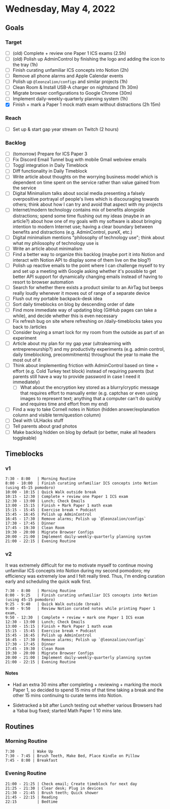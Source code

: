 # Wednesday, May 4, 2022

## Goals

### Target

- [ ] (old) Complete + review one Paper 1 ICS exams (2.5h)
- [ ] (old) Polish up AdminControl by finishing the logo and adding the icon to the tray (1h)
- [ ] Finish curating unfamiliar ICS concepts into Notion (2h)
- [ ] Remove all phone alarms and Apple Calendar events
- [ ] Polish up `@leonzalion/configs` and similar projects (1h)
- [ ] Clean Room & Install USB-A charger on nightstand (1h 30m)
- [ ] Migrate browser configurations to Google Chrome (30m)
- [ ] Implement daily-weekly-quarterly planning system (1h)
- [x] Finish + mark a Paper 1 mock math exam without distractions (2h 15m)

### Reach

- [ ] Set up & start gap year stream on Twitch (2 hours)

### Backlog

- [ ] (tomorrow) Prepare for ICS Paper 3
- [ ] Fix Discord Email Tunnel bug with mobile Gmail webview emails
- [ ] Toggl integration in Daily Timeblock
- [ ] Diff functionality in Daily Timeblock
- [ ] Write article about thoughts on the worrying business model which is dependent on time spent on the service rather than value gained from the service
- [ ] Digital Minimalism talks about social media presenting a falsely overpositive portrayal of people's lives which is discouraging towards others; think about how I can try and avoid that aspect with my projects
- [ ] Internet/modern technology contains mix of benefits alongside distractions; spend some time flushing out my ideas (maybe in an article?) about how one of my goals with my software is about bringing intention to modern Internet use; having a clear boundary between benefits and distractions (e.g. AdminControl, pureX, etc.)
- [ ] Digital minimalism mentions "philosophy of technology use"; think about what my philosophy of technology use is
- [ ] Write an article about minimalism
- [ ] Find a better way to organize this backlog (maybe port it into Notion and interact with Notion API to display some of them live on the blog?)
- [ ] Polish up reactive emails to the point where I can challenge myself to try and set up a meeting with Google asking whether it's possible to get better API support for dynamically changing emails instead of having to resort to browser automation
- [ ] Search for whether there exists a product similar to an AirTag but beeps really loudly whenever it moves out of range of a separate device
- [ ] Flush out my portable backpack-desk idea
- [ ] Sort daily timeblocks on blog by descending order of date
- [ ] Find more immediate way of updating blog (GitHub pages can take a while), and decide whether this is even necessary
- [ ] Fix refresh bug on site where refreshing on /daily-timeblocks takes you back to /articles
- [ ] Consider buying a smart lock for my room from the outside as part of an experiment
- [ ] Article about my plan for my gap year (ultralearning with entrepreneurship?) and my productivity experiments (e.g. admin control, daily timeblocking, precommitments) throughout the year to make the most out of it
- [ ] Think about implementing friction with AdminControl based on time + effort (e.g. Cold Turkey text block) instead of requiring parents (but parents still have a way to provide password in case I need it immediately)
  - [ ] What about the encryption key stored as a blurry/cryptic message that requires effort to manually enter (e.g. captchas or even using images to represent text; anything that a computer can't do quickly and requires time and effort from my end)
- [ ] Find a way to take Cornell notes in Notion (hidden answer/explanation column and visible term/question column)
- [ ] Deal with ULHacks stuff
- [ ] Tell parents about grad photos
- [ ] Make backlog hidden on blog by default (or better, make all headers toggleable)

## Timeblocks

### v1

```timeblock
7:30 - 8:00   | Morning Routine
8:00 - 10:00  | Finish curating unfamiliar ICS concepts into Notion (using 45-15 pomodoro)
10:00 - 10:15 | Quick Walk outside break
10:15 - 12:30 | Complete + review one Paper 1 ICS exam
12:30 - 13:00 | Lunch; Check Emails
13:00 - 15:15 | Finish + Mark Paper 1 math exam
15:15 - 15:45 | Exercise break + Podcast
15:45 - 16:45 | Polish up AdminControl
16:45 - 17:30 | Remove alarms; Polish up `@leonzalion/configs`
17:30 - 17:45 | Dinner
17:45 - 19:30 | Clean Room
19:30 - 20:00 | Migrate Browser Configs
20:00 - 21:00 | Implement daily-weekly-quarterly planning system
21:00 - 22:15 | Evening Routine
```

### v2

It was extremely difficult for me to motivate myself to continue moving unfamiliar ICS concepts into Notion during my second pomodoro; my efficiency was extremely low and I felt really tired. Thus, I'm ending curation early and scheduling the quick walk first.

```timeblock
7:30 - 8:00   | Morning Routine
8:00 - 9:25   | Finish curating unfamiliar ICS concepts into Notion (using 45-15 pomodoro)
9:25 - 9:40   | Quick Walk outside (break)
9:40 - 9:50   | Review Notion curated notes while printing Paper 1 exam,
9:50 - 12:30  | Complete + review + mark one Paper 1 ICS exam
12:30 - 13:00 | Lunch; Check Emails
13:00 - 15:15 | Finish + Mark Paper 1 math exam
15:15 - 15:45 | Exercise break + Podcast
15:45 - 16:45 | Polish up AdminControl
16:45 - 17:30 | Remove alarms; Polish up `@leonzalion/configs`
17:30 - 17:45 | Dinner
17:45 - 19:30 | Clean Room
19:30 - 20:00 | Migrate Browser Configs
20:00 - 21:00 | Implement daily-weekly-quarterly planning system
21:00 - 22:15 | Evening Routine
```

#### Notes

- Had an extra 30 mins after completing + reviewing + marking the mock Paper 1, so decided to spend 15 mins of that time taking a break and the other 15 mins continuing to curate terms into Notion.

- Sidetracked a bit after Lunch testing out whether various Browsers had a Yabai bug fixed; started Math Paper 1 10 mins late.

## Routines

### Morning Routine

```timeblock
7:30        | Wake Up
7:30 - 7:45 | Brush Teeth, Make Bed, Place Kindle on Pillow
7:45 - 8:00 | Breakfast
```

### Evening Routine

```timeblock
21:00 - 21:25 | Check email; Create timeblock for next day
21:25 - 21:30 | Clear desk; Plug in devices
21:30 - 21:45 | Brush teeth; Quick shower
21:45 - 22:15 | Reading
22:15         | Bedtime
```
